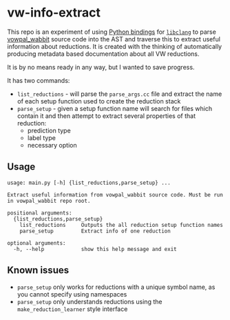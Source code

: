 # vw-info-extract

This repo is an experiment of using [Python bindings](https://pypi.org/project/libclang/) for [`libclang`](https://clang.llvm.org/doxygen/group__CINDEX.html) to parse [vowpal_wabbit](https://github.com/VowpalWabbit/vowpal_wabbit) source code into the AST and traverse this to extract useful information about reductions. It is created with the thinking of automatically producing metadata based documentation about all VW reductions.

It is by no means ready in any way, but I wanted to save progress.

It has two commands:
- `list_reductions` - will parse the `parse_args.cc` file and extract the name of each setup function used to create the reduction stack
- `parse_setup` - given a setup function name will search for files which contain it and then attempt to extract several properties of that reduction:
    - prediction type
    - label type
    - necessary option

## Usage

```
usage: main.py [-h] {list_reductions,parse_setup} ...

Extract useful information from vowpal_wabbit source code. Must be run in vowpal_wabbit repo root.

positional arguments:
  {list_reductions,parse_setup}
    list_reductions     Outputs the all reduction setup function names
    parse_setup         Extract info of one reduction

optional arguments:
  -h, --help            show this help message and exit
```

## Known issues
- `parse_setup` only works for reductions with a unique symbol name, as you cannot specify using namespaces
- `parse_setup` only understands reductions using the `make_reduction_learner` style interface
